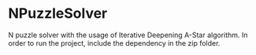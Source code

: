 # NPuzzleSolver
N puzzle solver with the usage of Iterative Deepening A-Star algorithm.
In order to run the project, include the dependency in the zip folder.
